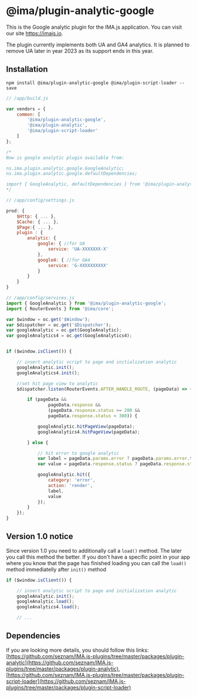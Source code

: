 # @ima/plugin-analytic-google

This is the Google analytic plugin for the IMA.js application. You can visit our site <https://imajs.io>.

The plugin currently implements both UA and GA4 analytics.
It is planned to remove UA later in year 2023 as its support ends in this year.

## Installation

```console
npm install @ima/plugin-analytic-google @ima/plugin-script-loader --save
```

```javascript
// /app/build.js

var vendors = {
	common: [
		'@ima/plugin-analytic-google',
		'@ima/plugin-analytic',
		'@ima/plugin-script-loader'
	]
};

/*
Now is google analytic plugin available from:

ns.ima.plugin.analytic.google.GoogleAnalytic;
ns.ima.plugin.analytic.google.defaultDependencies;

import { GoogleAnalytic, defaultDependencies } from '@ima/plugin-analytic-google';
*/
```

```javascript
// /app/config/settings.js

prod: {
	$Http: { ... },
	$Cache: { ... },
	$Page:{ ... },
	plugin : {
		analytic: {
            google: { //for UA
                service: 'UA-XXXXXXX-X'
            },
            google4: { //for GA4
                service: 'G-XXXXXXXXXX'
            }
		}
	}
}
```

```javascript
// /app/config/services.js
import { GoogleAnalytic } from '@ima/plugin-analytic-google';
import { RouterEvents } from '@ima/core';

var $window = oc.get('$Window');
var $dispatcher = oc.get('$Dispatcher');
var googleAnalytic = oc.get(GoogleAnalytic);
var googleAnalytics4 = oc.get(GoogleAnalytics4);


if ($window.isClient()) {

	// insert analytic script to page and initialization analytic
	googleAnalytic.init();
	googleAnalytics4.init();

	//set hit page view to analytic
	$dispatcher.listen(RouterEvents.AFTER_HANDLE_ROUTE, (pageData) => {

		if (pageData &&
				pageData.response &&
				(pageData.response.status >= 200 &&
				pageData.response.status < 300)) {

			googleAnalytic.hitPageView(pageData);
            googleAnalytics4.hitPageView(pageData);

		} else {

			// hit error to google analytic
			var label = pageData.params.error ? pageData.params.error.toString() : undefined;
			var value = pageData.response.status ? pageData.response.status : undefined;

			googleAnalytic.hit({
				category: 'error',
				action: 'render',
				label,
				value
			});
		}
	});
}
```

## Version 1.0 notice

Since version 1.0 you need to additionally call a `load()` method. The later you call this method the better.
If you don't have a specific point in your app where you know that the page has finished loading you can call the `load()` method immediatelly after `init()` method

```javascript
if ($window.isClient()) {

	// insert analytic script to page and initialization analytic
	googleAnalytic.init();
	googleAnalytic.load();
	googleAnalytics4.load();

	// ...
```

## Dependencies
If you are looking more details, you should
follow this links:
[https://github.com/seznam/IMA.js-plugins/tree/master/packages/plugin-analytic](https://github.com/seznam/IMA.js-plugins/tree/master/packages/plugin-analytic),
[https://github.com/seznam/IMA.js-plugins/tree/master/packages/plugin-script-loader](https://github.com/seznam/IMA.js-plugins/tree/master/packages/plugin-script-loader)
